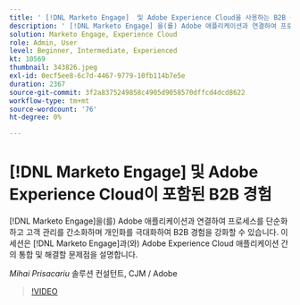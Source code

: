 ```yaml
---
title: ' [!DNL Marketo Engage]  및 Adobe Experience Cloud을 사용하는 B2B 경험'
description: ' [!DNL Marketo Engage] 을(를) Adobe 애플리케이션과 연결하여 프로세스를 단순화하고 고객 관리를 간소화하며 개인화를 극대화하여 B2B 경험을 강화할 수 있습니다.'
solution: Marketo Engage, Experience Cloud
role: Admin, User
level: Beginner, Intermediate, Experienced
kt: 10569
thumbnail: 343826.jpeg
exl-id: 0ecf5ee8-6c7d-4467-9779-10fb114b7e5e
duration: 2367
source-git-commit: 3f2a8375249858c4905d9058570dffcd4dcd8622
workflow-type: tm+mt
source-wordcount: '76'
ht-degree: 0%

---
```


# [!DNL Marketo Engage] 및 Adobe Experience Cloud이 포함된 B2B 경험

[!DNL Marketo Engage]을(를) Adobe 애플리케이션과 연결하여 프로세스를 단순화하고 고객 관리를 간소화하며 개인화를 극대화하여 B2B 경험을 강화할 수 있습니다. 이 세션은 [!DNL Marketo Engage]과(와) Adobe Experience Cloud 애플리케이션 간의 통합 및 해결할 문제점을 설명합니다.

*Mihai Prisacariu* 솔루션 컨설턴트, CJM / Adobe

>[!VIDEO](https://video.tv.adobe.com/v/343826/?quality=12&learn=on)
